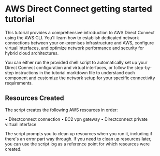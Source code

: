 # AWS Direct Connect getting started tutorial

This tutorial provides a comprehensive introduction to AWS Direct Connect using the AWS CLI. You'll learn how to establish dedicated network connections between your on-premises infrastructure and AWS, configure virtual interfaces, and optimize network performance and security for hybrid cloud architectures.

You can either run the provided shell script to automatically set up your Direct Connect configuration and virtual interfaces, or follow the step-by-step instructions in the tutorial markdown file to understand each component and customize the network setup for your specific connectivity requirements.

## Resources Created

The script creates the following AWS resources in order:

• Directconnect connection
• EC2 vpn gateway
• Directconnect private virtual interface

The script prompts you to clean up resources when you run it, including if there's an error part way through. If you need to clean up resources later, you can use the script log as a reference point for which resources were created.